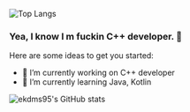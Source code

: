 ![Top Langs](https://github-readme-stats.vercel.app/api/top-langs/?username=ekdms95&layout=compact&theme=tokyonight)

### Yea, I know I m fuckin C++ developer. 👋

Here are some ideas to get you started:

- 🔭 I’m currently working on C++ developer
- 🌱 I’m currently learning Java, Kotlin


![ekdms95's GitHub stats](https://github-readme-stats.vercel.app/api?username=ekdms95&show_icons=true&theme=tokyonight)
